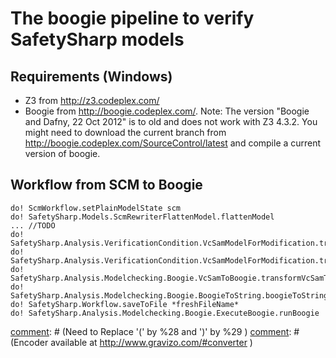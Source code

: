 # The boogie pipeline to verify SafetySharp models

## Requirements (Windows)

* Z3 from http://z3.codeplex.com/
* Boogie from http://boogie.codeplex.com/. Note: The version "Boogie and Dafny, 22 Oct 2012" is to old and does not work with Z3 4.3.2. You might need to download the current branch from http://boogie.codeplex.com/SourceControl/latest and compile a current version of boogie.

## Workflow from SCM to Boogie



```
do! ScmWorkflow.setPlainModelState scm
do! SafetySharp.Models.ScmRewriterFlattenModel.flattenModel
... //TODO
do! SafetySharp.Analysis.VerificationCondition.VcSamModelForModification.transformSamToVcSamForModification
do! SafetySharp.Analysis.VerificationCondition.VcSamModelForModification.transformVcSamForModificationToVcSam
do! SafetySharp.Analysis.Modelchecking.Boogie.VcSamToBoogie.transformVcSamToBoogieWf
do! SafetySharp.Analysis.Modelchecking.Boogie.BoogieToString.boogieToStringWf
do! SafetySharp.Workflow.saveToFile *freshFileName*
do! SafetySharp.Analysis.Modelchecking.Boogie.ExecuteBoogie.runBoogie
```


[comment]: # (Encoded in UMLGraph from http://plantuml.sourceforge.net/activity.html)
[comment]: # (Need to include ; in each new line:)
[comment]: # (Need to Replace '(' by %28 and  ')' by %29 )
[comment]: # (Encoder available at http://www.gravizo.com/#converter )
